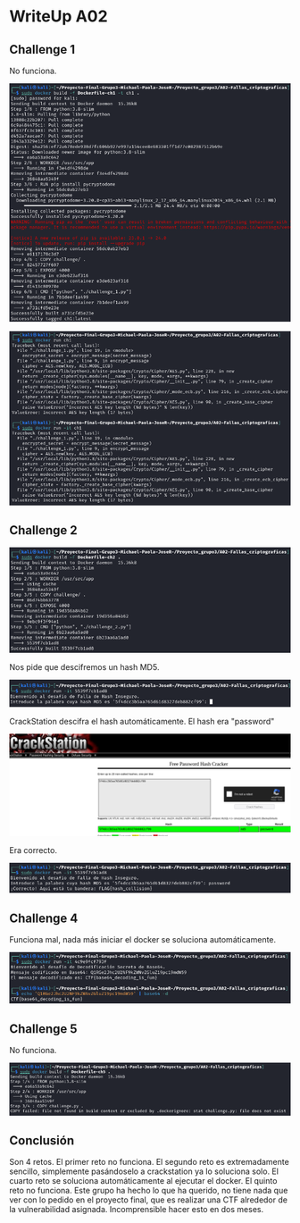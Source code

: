 # WriteUp A02

## Challenge 1

No funciona.

![](/Documentacion/Feedback/Grupo3/img_A02/2024-04-14_20-32.png)

![](/Documentacion/Feedback/Grupo3/img_A02/2024-04-14_20-33.png)

## Challenge 2

![](/Documentacion/Feedback/Grupo3/img_A02/2024-04-14_20-34.png)

Nos pide que descifremos un hash MD5.

![](/Documentacion/Feedback/Grupo3/img_A02/2024-04-14_20-35.png)

CrackStation descifra el hash automáticamente. El hash era "password"

![](/Documentacion/Feedback/Grupo3/img_A02/2024-04-14_20-35_1.png)

Era correcto.

![](/Documentacion/Feedback/Grupo3/img_A02/2024-04-14_20-35_2.png)

## Challenge 4

Funciona mal, nada más iniciar el docker se soluciona automáticamente.

![](/Documentacion/Feedback/Grupo3/img_A02/2024-04-14_20-37.png)

## Challenge 5

No funciona.

![](/Documentacion/Feedback/Grupo3/img_A02/2024-04-14_20-38.png)

## Conclusión

Son 4 retos. El primer reto no funciona. El segundo reto es extremadamente sencillo, simplemente pasándoselo a crackstation ya lo soluciona solo. El cuarto reto se soluciona automáticamente al ejecutar el docker. El quinto reto no funciona. Este grupo ha hecho lo que ha querido, no tiene nada que ver con lo pedido en el proyecto final, que es realizar una CTF alrededor de la vulnerabilidad asignada. Incomprensible hacer esto en dos meses.